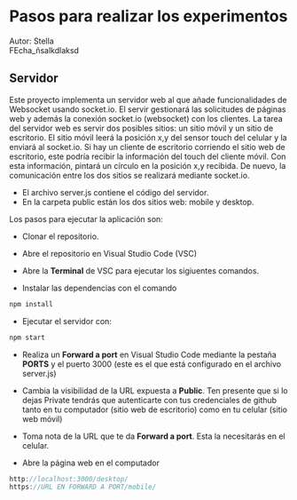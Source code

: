 # Pasos para realizar los experimentos

Autor: Stella  
FEcha_ñsalkdlaksd

## Servidor

Este proyecto implementa un servidor web al que añade funcionalidades de Websocket usando socket.io. 
El servir gestionará las solicitudes de páginas web y además la conexión socket.io (websocket) con los 
clientes. La tarea del servidor web es servir dos 
posibles sitios: un sitio móvil y un sitio de escritorio. El sitio 
móvil leerá la posición x,y del sensor touch del celular y la enviará al socket.io. 
Si hay un cliente de escritorio corriendo el sitio web de escritorio, este podría recibir la información 
del touch del cliente móvil. Con esta información, pintará un círculo en la posición x,y recibida. 
De nuevo, la comunicación entre los dos sitios se realizará mediante socket.io.

* El archivo server.js contiene el código del servidor.
* En la carpeta public están los dos sitios web: mobile y desktop.

Los pasos para ejecutar la aplicación son:

* Clonar el repositorio.

* Abre el repositorio en Visual Studio Code (VSC)

* Abre la **Terminal** de VSC para ejecutar los sigiuentes comandos.

* Instalar las dependencias con el comando

``` bash
npm install
```

* Ejecutar el servidor con:

``` bash
npm start
```
* Realiza un **Forward a port** en Visual Studio Code mediante la pestaña **PORTS** y el puerto 3000 (este es el que está configurado en el archivo server.js)

* Cambia la visibilidad de la URL expuesta a **Public**. Ten presente 
que si lo dejas Private tendrás que autenticarte con tus credenciales de github tanto 
en tu computador (sitio web de escritorio) como en tu celular (sitio web móvil)

* Toma nota de la URL que te da **Forward a port**. Esta la necesitarás en el celular.

* Abre la página web en el computador

``` js
http://localhost:3000/desktop/
https://URL EN FORWARD A PORT/mobile/
```
